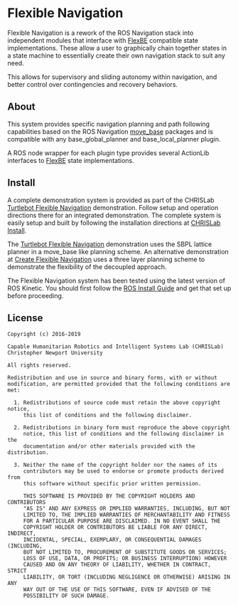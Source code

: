 Flexible Navigation
===================

Flexible Navigation is a rework of the ROS Navigation stack into independent modules that
interface with [FlexBE] compatible state implementations.  These allow a user to graphically chain together states in a state machine to essentially create their own navigation stack to suit any need.

This allows for supervisory and sliding autonomy within navigation, and better control over contingencies and recovery behaviors.

About
-----

This system provides specific navigation planning and path following
capabilities based on the ROS Navigation [move_base] packages and is compatible
with any base_global_planner and base_local_planner plugin.

A ROS node wrapper for each plugin type provides several ActionLib
interfaces to [FlexBE] state implementations.

Install
-------

A complete demonstration system is provided as part of the CHRISLab [Turtlebot Flexible Navigation] demonstration. Follow setup and operation directions there for an integrated demonstration.  The complete system is easily setup and built by following the installation directions at [CHRISLab Install].

The [Turtlebot Flexible Navigation] demonstration uses the SBPL lattice planner in a move_base like planning scheme.  An alternative demonstration at [Create Flexible Navigation] uses a three layer planning scheme to demonstrate the flexibility of the decoupled approach.

The Flexible Navigation system has been tested using the latest version of ROS Kinetic. You
should first follow the [ROS Install Guide] and get that set up before proceeding.

License
-------

	Copyright (c) 2016-2019

	Capable Humanitarian Robotics and Intelligent Systems Lab (CHRISLab)
	Christopher Newport University

	All rights reserved.

	Redistribution and use in source and binary forms, with or without
	modification, are permitted provided that the following conditions are met:

	  1. Redistributions of source code must retain the above copyright notice,
	     this list of conditions and the following disclaimer.

	  2. Redistributions in binary form must reproduce the above copyright
	     notice, this list of conditions and the following disclaimer in the
	     documentation and/or other materials provided with the distribution.

	  3. Neither the name of the copyright holder nor the names of its
	     contributors may be used to endorse or promote products derived from
	     this software without specific prior written permission.

	     THIS SOFTWARE IS PROVIDED BY THE COPYRIGHT HOLDERS AND CONTRIBUTORS
	     "AS IS" AND ANY EXPRESS OR IMPLIED WARRANTIES, INCLUDING, BUT NOT
	     LIMITED TO, THE IMPLIED WARRANTIES OF MERCHANTABILITY AND FITNESS
	     FOR A PARTICULAR PURPOSE ARE DISCLAIMED. IN NO EVENT SHALL THE
	     COPYRIGHT HOLDER OR CONTRIBUTORS BE LIABLE FOR ANY DIRECT, INDIRECT,
	     INCIDENTAL, SPECIAL, EXEMPLARY, OR CONSEQUENTIAL DAMAGES (INCLUDING,
	     BUT NOT LIMITED TO, PROCUREMENT OF SUBSTITUTE GOODS OR SERVICES;
	     LOSS OF USE, DATA, OR PROFITS; OR BUSINESS INTERRUPTION) HOWEVER
	     CAUSED AND ON ANY THEORY OF LIABILITY, WHETHER IN CONTRACT, STRICT
	     LIABILITY, OR TORT (INCLUDING NEGLIGENCE OR OTHERWISE) ARISING IN ANY
	     WAY OUT OF THE USE OF THIS SOFTWARE, EVEN IF ADVISED OF THE
	     POSSIBILITY OF SUCH DAMAGE.

[FlexBE]: https://flexbe.github.io
[move_base]: http://wiki.ros.org/move_base
[ROS Install Guide]: http://wiki.ros.org/kinetic/Installation
[Turtlebot Flexible Navigation]: https://github.com/CNURobotics/chris_turtlebot_flexible_navigation
[Create Flexible Navigation]: https://github.com/CNURobotics/chris_create_flexible_navigation
[CHRISLab Install]: https://github.com/CNURobotics/chris_install
